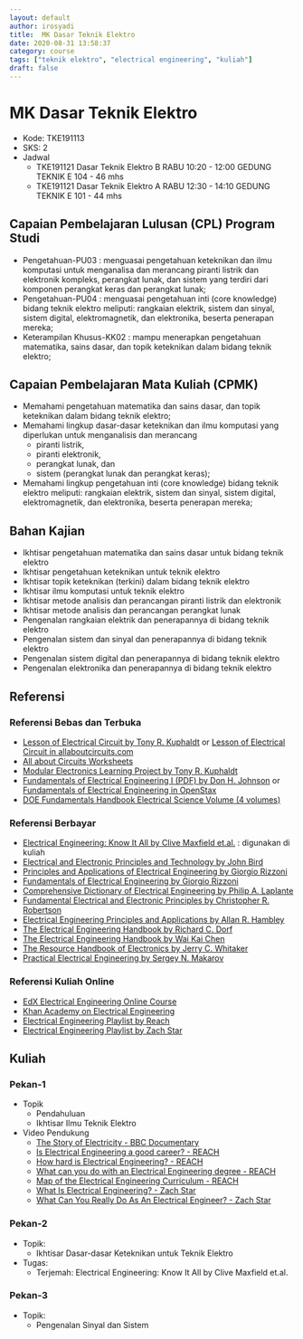 ```yaml
---
layout: default
author: irosyadi
title:  MK Dasar Teknik Elektro
date: 2020-08-31 13:58:37
category: course
tags: ["teknik elektro", "electrical engineering", "kuliah"]
draft: false
---
```


# MK Dasar Teknik Elektro
- Kode: TKE191113
- SKS: 2
- Jadwal
    - TKE191121 Dasar Teknik Elektro B RABU 10:20 - 12:00 GEDUNG TEKNIK E 104 - 46 mhs
    - TKE191121 Dasar Teknik Elektro A RABU 12:30 - 14:10 GEDUNG TEKNIK E 101 - 44 mhs

## Capaian Pembelajaran Lulusan (CPL) Program Studi
- Pengetahuan-PU03 : menguasai pengetahuan keteknikan dan ilmu komputasi untuk menganalisa dan merancang piranti listrik dan elektronik kompleks, perangkat lunak, dan sistem yang terdiri dari komponen perangkat keras dan perangkat lunak;
- Pengetahuan-PU04 : menguasai pengetahuan inti (core knowledge) bidang teknik elektro meliputi: rangkaian elektrik, sistem dan sinyal, sistem digital, elektromagnetik, dan elektronika, beserta penerapan mereka;
- Keterampilan Khusus-KK02 : mampu menerapkan pengetahuan matematika, sains dasar, dan topik keteknikan dalam bidang teknik elektro;

## Capaian Pembelajaran Mata Kuliah (CPMK)
- Memahami pengetahuan matematika dan sains dasar, dan topik keteknikan dalam bidang teknik elektro;
- Memahami lingkup dasar-dasar keteknikan dan ilmu komputasi yang diperlukan untuk menganalisis dan merancang
    - piranti listrik,
    - piranti elektronik,
    - perangkat lunak, dan
    - sistem (perangkat lunak dan perangkat keras);
- Memahami lingkup pengetahuan inti (core  knowledge) bidang teknik elektro meliputi: rangkaian elektrik, sistem dan sinyal, sistem digital, elektromagnetik, dan elektronika, beserta penerapan mereka;

## Bahan Kajian
- Ikhtisar pengetahuan matematika dan sains dasar untuk bidang teknik elektro
- Ikhtisar pengetahuan keteknikan untuk teknik elektro
- Ikhtisar topik keteknikan (terkini) dalam bidang teknik elektro
- Ikhtisar ilmu komputasi untuk teknik elektro
- Ikhtisar metode analisis dan perancangan piranti listrik dan elektronik
- Ikhtisar metode analisis dan perancangan perangkat lunak
- Pengenalan rangkaian elektrik dan penerapannya di bidang teknik elektro
- Pengenalan sistem dan sinyal dan penerapannya di bidang teknik elektro
- Pengenalan sistem digital dan penerapannya di bidang teknik elektro
- Pengenalan elektronika dan penerapannya di bidang teknik elektro

## Referensi
### Referensi Bebas dan Terbuka
-  [Lesson of Electrical Circuit by Tony R. Kuphaldt](https://www.ibiblio.org/kuphaldt/electricCircuits/) or [Lesson of Electrical Circuit in allaboutcircuits.com](https://www.allaboutcircuits.com/textbook/)
- [All about Circuits Worksheets](https://www.allaboutcircuits.com/worksheets/)
- [Modular Electronics Learning Project by Tony R. Kuphaldt](https://ibiblio.org/kuphaldt/socratic/model/index.html)
- [Fundamentals of Electrical Engineering I (PDF) by Don H. Johnson](https://www.ece.rice.edu/~dhj/courses/elec241/col10040.pdf) or [Fundamentals of Electrical Engineering in OpenStax](https://cnx.org/contents/d442r0wh@9.72:g9deOnx5@19/Themes)
- [DOE Fundamentals Handbook Electrical Science Volume (4 volumes)](https://www.standards.doe.gov/standards-documents/1000/1011-bhdbk-1992-v1)

### Referensi Berbayar
- [Electrical Engineering: Know It All by Clive Maxfield et.al.](https://www.google.com/books/edition/_/BYZT1U-YNQwC?hl=en) : digunakan di kuliah
- [Electrical and Electronic Principles and Technology by John Bird](https://books.google.com/books/about/Electrical_and_Electronic_Principles_and.html?id=3YUpZ_hNmmwC&redir_esc=y)
- [Principles and Applications of Electrical Engineering by Giorgio Rizzoni](https://highered.mheducation.com/sites/0072962984/information_center_view0/index.html)
- [Fundamentals of Electrical Engineering by Giorgio Rizzoni](https://highered.mheducation.com/sites/0073380377/index.html)
- [Comprehensive Dictionary of Electrical Engineering by Philip A. Laplante](https://www.google.com/books/edition/_/_UBzZ4coYMkC?hl=en)
- [Fundamental Electrical and Electronic Principles by Christopher R. Robertson](https://www.google.com/books/edition/Fundamental_Electrical_and_Electronic_Pr/x1tFNEASH48C?hl=en&gbpv=0)
- [Electrical Engineering Principles and Applications by Allan R. Hambley](https://www.google.com/books/edition/Electrical_Engineering/MtpIHCEVKacC?hl=en&gbpv=0)
- [The Electrical Engineering Handbook by Richard C. Dorf](https://www.google.com/books/edition/_/qP7HvuakLgEC?hl=en)
- [The Electrical Engineering Handbook by Wai Kai Chen ](https://www.google.com/books/edition/_/qhHsSlazGrQC?hl=en)
- [The Resource Handbook of Electronics by Jerry C. Whitaker ](https://www.google.com/books/edition/_/MUBZDwAAQBAJ?hl=en)
- [Practical Electrical Engineering by Sergey N. Makarov](https://books.google.com/books/about/Practical_Electrical_Engineering.html?id=xfCKDwAAQBAJ&redir_esc=y)

### Referensi Kuliah Online
- [EdX Electrical Engineering Online Course](https://www.edx.org/learn/electrical-engineering)
- [Khan Academy on Electrical Engineering](https://www.khanacademy.org/science/electrical-engineering)
- [Electrical Engineering Playlist by Reach](https://www.youtube.com/watch?v=1zmlPU_wXaQ&list=PLsLmnMXzXl082peVyg2M9LQtqtnH7QHF5)
- [Electrical Engineering Playlist by Zach Star](https://www.youtube.com/watch?v=QQewdCJTcIU&list=PLi5WqFHu_OJMw17TlXTrxNWB3iDkxmEb2)

## Kuliah
### Pekan-1
- Topik
    - Pendahuluan
    - Ikhtisar Ilmu Teknik Elektro
- Video Pendukung
    - [The Story of Electricity - BBC Documentary](https://www.youtube.com/watch?v=NUUeGianTKM)
    - [Is Electrical Engineering a good career? - REACH](https://www.youtube.com/watch?v=1zmlPU_wXaQ&list=PLsLmnMXzXl082peVyg2M9LQtqtnH7QHF5&index=1)
    - [How hard is Electrical Engineering? - REACH](https://www.youtube.com/watch?v=Q1zo5hF0jjQ&list=PLsLmnMXzXl082peVyg2M9LQtqtnH7QHF5&index=2)
    - [What can you do with an Electrical Engineering degree - REACH](https://www.youtube.com/watch?v=L5OSflBilXU&list=PLsLmnMXzXl082peVyg2M9LQtqtnH7QHF5&index=3)
    - [Map of the Electrical Engineering Curriculum - REACH](https://www.youtube.com/watch?v=89NJj1F_qmQ&list=PLsLmnMXzXl082peVyg2M9LQtqtnH7QHF5&index=10)
    - [What Is Electrical Engineering? - Zach Star](https://www.youtube.com/watch?v=QQewdCJTcIU&list=PLi5WqFHu_OJMw17TlXTrxNWB3iDkxmEb2&index=1)
    - [What Can You Really Do As An Electrical Engineer? - Zach Star](https://www.youtube.com/watch?v=M6oXZUtyCJ4&list=PLi5WqFHu_OJMw17TlXTrxNWB3iDkxmEb2&index=2)

### Pekan-2
- Topik:
    - Ikhtisar Dasar-dasar Keteknikan untuk Teknik Elektro
- Tugas:
    - Terjemah: Electrical Engineering: Know It All by Clive Maxfield et.al.

### Pekan-3
- Topik:
    - Pengenalan Sinyal dan Sistem
